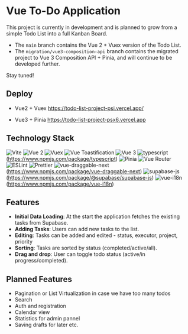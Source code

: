 # Vue To-Do Application

This project is currently in development and is planned to grow from a simple Todo List into a full Kanban Board.

- The `main` branch contains the Vue 2 + Vuex version of the Todo List.
- The `migration/vue3-composition-api` branch contains the migrated project to Vue 3 Composition API + Pinia, and will continue to be developed further.

Stay tuned!

## Deploy

- Vue2 + Vuex https://todo-list-project-psi.vercel.app/

- Vue3 + Pinia https://todo-list-project-psx6.vercel.app

## Technology Stack

![Vite](https://img.shields.io/badge/Vite-646CFF?style=for-the-badge&logo=vite&logoColor=white)
![Vue 2](https://img.shields.io/badge/Vue%202-35495E?style=for-the-badge&logo=vue.js&logoColor=4FC08D)
![Vuex](https://img.shields.io/badge/Vuex-35495E?style=for-the-badge&logo=vue.js&logoColor=4FC08D)
![Vue Toastification](https://img.shields.io/badge/Vue--Toastification-FF5E00?style=for-the-badge&logo=vue.js&logoColor=white)
![Vue 3](https://img.shields.io/badge/Vue%203-42b883?style=for-the-badge&logo=vue.js&logoColor=white)
![typescript](https://img.shields.io/npm/v/typescript.svg?style=flat-square)(https://www.npmjs.com/package/typescript)
![Pinia](https://img.shields.io/badge/Pinia-ffd859?style=for-the-badge&logo=pinia&logoColor=black)
![Vue Router](https://img.shields.io/badge/Vue%20Router-4FC08D?style=for-the-badge&logo=vue.js&logoColor=white)
![ESLint](https://img.shields.io/badge/ESLint-4B32C3?style=for-the-badge&logo=eslint&logoColor=white)
![Prettier](https://img.shields.io/badge/Prettier-F7B93E?style=for-the-badge&logo=prettier&logoColor=white)
![vue-draggable-next](https://img.shields.io/npm/v/vue-draggable-next.svg?style=flat-square)(https://www.npmjs.com/package/vue-draggable-next)
![supabase-js](https://img.shields.io/npm/v/@supabase/supabase-js.svg?style=flat-square)(https://www.npmjs.com/package/@supabase/supabase-js)
![vue-i18n](https://img.shields.io/npm/v/vue-i18n.svg?style=flat-square)(https://www.npmjs.com/package/vue-i18n)

## Features

- **Initial Data Loading**: At the start the application fetches the existing tasks from Supabase.
- **Adding Tasks**: Users can add new tasks to the list.
- **Editing**: Tasks can be added and edited - status, executor, project, priority 
- **Sorting**: Tasks are sorted by status (completed/active/all).
- **Drag and drop**: User can toggle todo status (active/in progress/completed).

## Planned Features

- Pagination or List Virtualization in case we have too many todos
- Search
- Auth and registration
- Calendar view 
- Statistics for admin pannel
- Saving drafts for later
etc.


